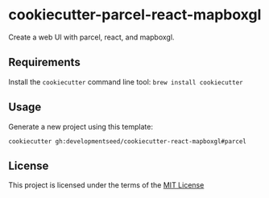 # cookiecutter-parcel-react-mapboxgl

Create a web UI with parcel, react, and mapboxgl.

## Requirements

Install the `cookiecutter` command line tool: `brew install cookiecutter`

## Usage

Generate a new project using this template:

```
cookiecutter gh:developmentseed/cookiecutter-react-mapboxgl#parcel
```

## License

This project is licensed under the terms of the [MIT License](/LICENSE.md)
